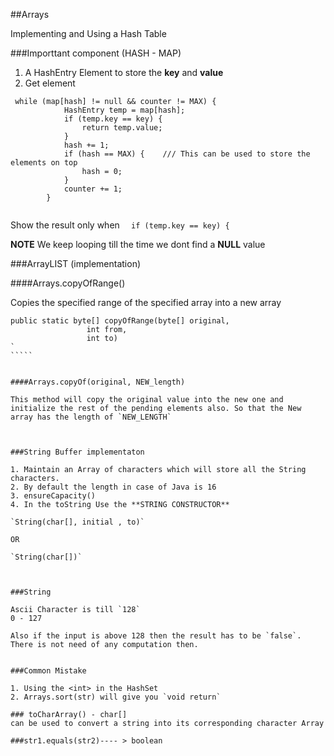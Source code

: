 ##Arrays

Implementing and Using a Hash Table

###Importtant component (HASH - MAP)

1. A HashEntry Element to store the **key** and **value**
2. Get element 

``````
 while (map[hash] != null && counter != MAX) {
            HashEntry temp = map[hash];
            if (temp.key == key) {
                return temp.value;
            }
            hash += 1;
            if (hash == MAX) {    /// This can be used to store the elements on top
                hash = 0;
            }
            counter += 1;
        }


``````

Show the result only when `  if (temp.key == key) {`

**NOTE** We keep looping till the time we dont find a **NULL** value


###ArrayLIST (implementation)


####Arrays.copyOfRange()

Copies the specified range of the specified array into a new array

``````
public static byte[] copyOfRange(byte[] original,
                 int from,
                 int to)
`
`````


####Arrays.copyOf(original, NEW_length)

This method will copy the original value into the new one and initialize the rest of the pending elements also. So that the New array has the length of `NEW_LENGTH`



###String Buffer implementaton

1. Maintain an Array of characters which will store all the String characters.
2. By default the length in case of Java is 16
3. ensureCapacity()
4. In the toString Use the **STRING CONSTRUCTOR**

`String(char[], initial , to)`

OR

`String(char[])`



###String

Ascii Character is till `128`
0 - 127

Also if the input is above 128 then the result has to be `false`. There is not need of any computation then.


###Common Mistake

1. Using the <int> in the HashSet
2. Arrays.sort(str) will give you `void return`

### toCharArray() - char[]
can be used to convert a string into its corresponding character Array

###str1.equals(str2)---- > boolean




















